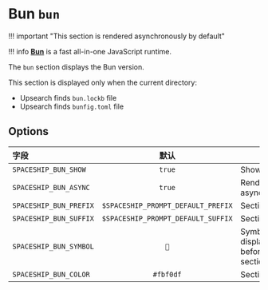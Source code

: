 # Bun `bun`

!!! important "This section is rendered asynchronously by default"

!!! info
    [**Bun**](https://bun.sh) is a fast all-in-one JavaScript runtime.

The `bun` section displays the Bun version.

This section is displayed only when the current directory:

* Upsearch finds `bun.lockb` file
* Upsearch finds `bunfig.toml` file

## Options

| 字段                     |                 默认                 | 含义                                  |
|:---------------------- |:----------------------------------:| ----------------------------------- |
| `SPACESHIP_BUN_SHOW`   |               `true`               | Show section                        |
| `SPACESHIP_BUN_ASYNC`  |               `true`               | Render section asynchronously       |
| `SPACESHIP_BUN_PREFIX` | `$SPACESHIP_PROMPT_DEFAULT_PREFIX` | Section's prefix                    |
| `SPACESHIP_BUN_SUFFIX` | `$SPACESHIP_PROMPT_DEFAULT_SUFFIX` | Section's suffix                    |
| `SPACESHIP_BUN_SYMBOL` |                `🍞`                 | Symbol displayed before the section |
| `SPACESHIP_BUN_COLOR`  |             `#fbf0df`              | Section's color                     |
